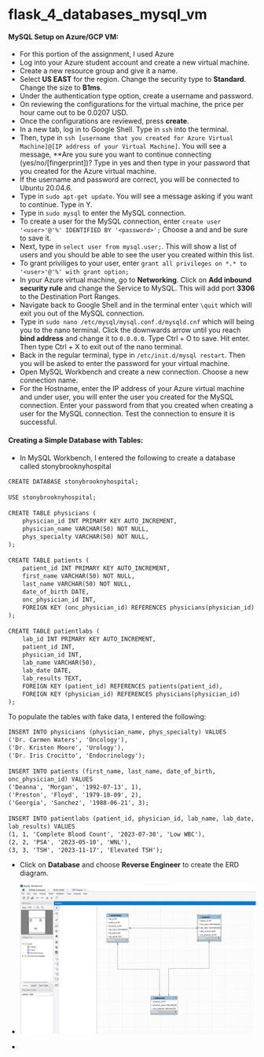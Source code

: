 # flask_4_databases_mysql_vm

#### MySQL Setup on Azure/GCP VM:
 - For this portion of the assignment, I used Azure
 - Log into your Azure student account and create a new virtual machine.
 - Create a new resource group and give it a name.
 - Select **US EAST** for the region. Change the security type to **Standard**. Change the size to **B1ms**. 
 - Under the authentication type option, create a username and password.
 - On reviewing the configurations for the virtual machine, the price per hour came out to be 0.0207 USD.
 - Once the configurations are reviewed, press **create**.
 - In a new tab, log in to Google Shell. Type in ```ssh``` into the terminal.
 - Then, type in ```ssh [username that you created for Azure Virtual Machine]@[IP address of your Virtual Machine]```. You will see a message, **Are you sure you want to continue connecting (yes/no/[fingerprint])? Type in yes and then type in your password that you created for the Azure virtual machine.
 - If the username and password are correct, you will be connected to Ubuntu 20.04.6.
 - Type in ```sudo apt-get update```. You will see a message asking if you want to continue. Type in Y.
 - Type in ```sudo mysql``` to enter the MySQL connection.
 - To create a user for the MySQL connection, enter ```create user '<user>'@'%' IDENTIFIED BY '<password>';``` Choose a <user> and <password> and be sure to save it.
 - Next, type in ```select user from mysql.user;```. This will show a list of users and you should be able to see the user you created within this list.
 - To grant priviliges to your user, enter ```grant all privileges on *.* to '<user>'@'%' with grant option;```
 - In your Azure virtual machine, go to **Networking**. Click on **Add inbound security rule** and change the Service to MySQL. This will add port **3306** to the Destination Port Ranges.
 - Navigate back to Google Shell and in the terminal enter ```\quit``` which will exit you out of the MySQL connection.
 - Type in ```sudo nano /etc/mysql/mysql.conf.d/mysqld.cnf``` which will being you to the nano terminal. Click the downwards arrow until you reach **bind address** and change it to ```0.0.0.0```. Type Ctrl + O to save. Hit enter. Then type Ctrl + X to exit out of the nano terminal.
 - Back in the regular terminal, type in ```/etc/init.d/mysql restart```. Then you will be asked to enter the password for your virtual machine.
 - Open MySQL Workbench and create a new connection. Choose a new connection name.
 - For the Hostname, enter the IP address of your Azure virtual machine and under user, you will enter the user you created for the MySQL connection. Enter your password from <password> that you created when creating a user for the MySQL connection. Test the connection to ensure it is successful.

#### Creating a Simple Database with Tables:
 - In MySQL Workbench, I entered the following to create a database called stonybrooknyhospital
```
CREATE DATABASE stonybrooknyhospital;

USE stonybrooknyhospital;

CREATE TABLE physicians (
    physician_id INT PRIMARY KEY AUTO_INCREMENT,
    physician_name VARCHAR(50) NOT NULL,
    phys_specialty VARCHAR(50) NOT NULL,
);

CREATE TABLE patients (
    patient_id INT PRIMARY KEY AUTO_INCREMENT,
    first_name VARCHAR(50) NOT NULL,
    last_name VARCHAR(50) NOT NULL,
    date_of_birth DATE,
    onc_physician_id INT,
    FOREIGN KEY (onc_physician_id) REFERENCES physicians(physician_id)
);

CREATE TABLE patientlabs (
    lab_id INT PRIMARY KEY AUTO_INCREMENT,
    patient_id INT,
    physician_id INT,
    lab_name VARCHAR(50),
    lab_date DATE,
    lab_results TEXT,
    FOREIGN KEY (patient_id) REFERENCES patients(patient_id),
    FOREIGN KEY (physician_id) REFERENCES physicians(physician_id)
);
```

To populate the tables with fake data, I entered the following:

```
INSERT INTO physicians (physician_name, phys_specialty) VALUES 
('Dr. Carmen Waters', 'Oncology'),
('Dr. Kristen Moore', 'Urology'),
('Dr. Iris Crocitto', 'Endocrinology');

INSERT INTO patients (first_name, last_name, date_of_birth, onc_physician_id) VALUES
('Deanna', 'Morgan', '1992-07-13', 1), 
('Preston', 'Floyd', '1979-10-09', 2), 
('Georgia', 'Sanchez', '1988-06-21', 3); 

INSERT INTO patientlabs (patient_id, physician_id, lab_name, lab_date, lab_results) VALUES
(1, 1, 'Complete Blood Count', '2023-07-30', 'Low WBC'),
(2, 2, 'PSA', '2023-05-10', 'WNL'),
(3, 3, 'TSH', '2023-11-17', 'Elevated TSH');
```

 - Click on **Database** and choose **Reverse Engineer** to create the ERD diagram.

 - ![image](https://github.com/zf81/flask_4_databases_mysql_vm/blob/main/Screenshots/ERD.png?raw=true)

 - 



